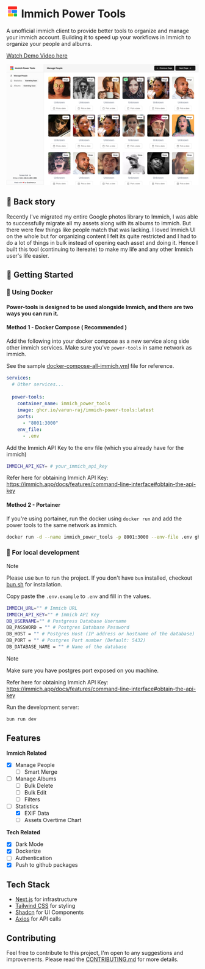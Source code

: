 # ![Logo](./public/favicon-32x32.png) Immich Power Tools

A unofficial immich client to provide better tools to organize and manage your immich account. Building it to speed up your workflows in Immich to organize your people and albums.

[Watch Demo Video here](https://www.loom.com/embed/13aa90d8ab2e4acab0993bdc8703a750?sid=71498690-b745-473f-b239-a7bdbe6efc21)

[![Immich Power Tools](./screenshots/screenshot-1.jpeg)](https://www.loom.com/embed/13aa90d8ab2e4acab0993bdc8703a750?sid=71498690-b745-473f-b239-a7bdbe6efc21)

## 💭 Back story

Recently I've migrated my entire Google photos library to Immich, I was able to successfully migrate all my assets along with its albums to immich. But there were few things like people match that was lacking. I loved Immich UI on the whole but for organizing content I felt its quite restricted and I had to do a lot of things in bulk instead of opening each asset and doing it. Hence I built this tool (continuing to itereate) to make my life and any other Immich user's life easier.

## 🚀 Getting Started

### 🐬 Using Docker

#### Power-tools is designed to be used alongside Immich, and there are two ways you can run it.
#### Method 1 - Docker Compose ( Recommended )

Add the following into your docker compose as a new service along side other immich services. Make sure you've `power-tools` in same network as immich.

See the sample [docker-compose-all-immich.yml](./docker-compose-all-immich) file for reference.

```yaml
services:
  # Other services...
  
  power-tools:
    container_name: immich_power_tools
    image: ghcr.io/varun-raj/immich-power-tools:latest
    ports:
      - "8001:3000"
    env_file:
      - .env
```

Add the Immich API Key to the env file (which you already have for the immich)

```bash
IMMICH_API_KEY= # your_immich_api_key
```
Refer here for obtaining Immich API Key: https://immich.app/docs/features/command-line-interface#obtain-the-api-key
#### Method 2 - Portainer

If you're using portainer, run the docker using `docker run` and add the power tools to the same network as immich.

```bash
docker run -d --name immich_power_tools -p 8001:3000 --env-file .env ghcr.io/varun-raj/immich-power-tools:latest
```


### 🚀 For local development

> [!NOTE]  
> Please use `bun` to run the project. If you don't have `bun` installed, checkout [bun.sh](https://bun.sh/) for installation.


Copy paste the `.env.example` to `.env` and fill in the values.

```bash
IMMICH_URL="" # Immich URL
IMMICH_API_KEY="" # Immich API Key
DB_USERNAME="" # Postgress Database Username
DB_PASSWORD = "" # Postgres Database Password
DB_HOST = "" # Postgres Host (IP address or hostname of the database)
DB_PORT = "" # Postgres Port number (Default: 5432)
DB_DATABASE_NAME = "" # Name of the database 
```
> [!NOTE]  
> Make sure you have postgres port exposed on you machine.

Refer here for obtaining Immich API Key: https://immich.app/docs/features/command-line-interface#obtain-the-api-key

Run the development server:

```bash
bun run dev
```

## Features

**Immich Related**

- [x] Manage People
  - [ ] Smart Merge
- [ ] Manage Albums
  - [ ] Bulk Delete
  - [ ] Bulk Edit
  - [ ] Filters
- [ ] Statistics
  - [x] EXIF Data
  - [ ] Assets Overtime Chart

**Tech Related**

- [x] Dark Mode
- [x] Dockerize
- [ ] Authentication
- [x] Push to github packages

## Tech Stack

- [Next.js](https://nextjs.org/) for infrastructure
- [Tailwind CSS](https://tailwindcss.com/) for styling
- [Shadcn](https://shadcn.com/) for UI Components
- [Axios](https://axios-http.com/) for API calls

## Contributing

Feel free to contribute to this project, I'm open to any suggestions and improvements. Please read the [CONTRIBUTING.md](./CONTRIBUTING.md) for more details.
